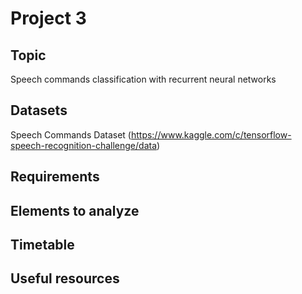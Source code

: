 # Project 3

## Topic
Speech commands classification with recurrent neural networks

## Datasets

Speech Commands Dataset (https://www.kaggle.com/c/tensorflow-speech-recognition-challenge/data)

## Requirements

## Elements to analyze

## Timetable

## Useful resources
